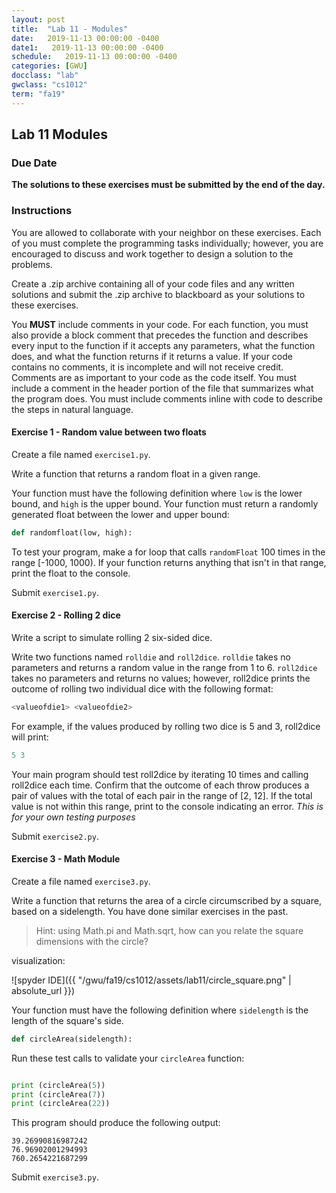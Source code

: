 ```yaml
---
layout: post
title:  "Lab 11 - Modules"
date:   2019-11-13 00:00:00 -0400
date1:   2019-11-13 00:00:00 -0400
schedule:   2019-11-13 00:00:00 -0400
categories: [GWU]
docclass: "lab"
gwclass: "cs1012"
term: "fa19"
---
```

<head>
  <link href="/css/syntax.css" rel="stylesheet">
</head>

## Lab 11 Modules

### Due Date
**The solutions to these exercises must be submitted by the end of the day.**

### Instructions

You are allowed to collaborate with your neighbor on these exercises.  Each of you must complete the programming tasks individually; however, you are encouraged to discuss and work together to design a solution to the problems.

Create a .zip archive containing all of your code files and any written solutions and submit the .zip archive to blackboard as your solutions to these exercises.

You **MUST** include comments in your code.  For each function, you must also provide a block comment that precedes the function and describes every input to the function if it accepts any parameters, what the function does, and what the function returns if it returns a value.  If your code contains no comments, it is incomplete and will not receive credit.  Comments are as important to your code as the code itself.  You must include a comment in the header portion of the file that summarizes what the program does.  You must include comments inline with code to describe the steps in natural language.

#### Exercise 1 - Random value between two floats
Create a file named ```exercise1.py```.

Write a function that returns a random float in a given range.

Your function must have the following definition where ```low``` is the lower bound, and ```high``` is the upper bound. Your function must return a randomly generated float between the lower and upper bound:
```python
def randomfloat(low, high):
```

To test your program, make a for loop that calls ``randomFloat`` 100 times in the range [-1000, 1000). If your function returns anything that isn't in that range, print the float to the console.


Submit ```exercise1.py```.


#### Exercise 2 - Rolling 2 dice
Write a script to simulate rolling 2 six-sided dice.

Write two functions named ``rolldie`` and ``roll2dice``. ``rolldie`` takes no parameters and returns a random value in the range from 1 to 6. ``roll2dice`` takes no parameters and returns no values; however, roll2dice prints the outcome of rolling two individual dice with the following format:

```python
<valueofdie1> <valueofdie2>
```

For example, if the values produced by rolling two dice is 5 and 3, roll2dice will print:

```python
5 3
```

Your main program should test roll2dice by iterating 10 times and calling roll2dice each time. Confirm that the outcome of each throw produces a pair of values with the total of each pair in the range of [2, 12]. If the total value is not within this range, print to the console indicating an error. *This is for your own testing purposes*

Submit ```exercise2.py```.


#### Exercise 3 - Math Module
Create a file named ```exercise3.py```.

Write a function that returns the area of a circle circumscribed by a square, based on a sidelength. You have done similar exercises in the past.
> Hint: using Math.pi and Math.sqrt, how can you relate the square dimensions with the circle?

visualization:

![spyder IDE]({{ "/gwu/fa19/cs1012/assets/lab11/circle_square.png" | absolute_url }})


Your function must have the following definition where ```sidelength``` is the length of the square's side.

```python
def circleArea(sidelength):
```


Run these test calls to validate your ```circleArea``` function:

```python

print (circleArea(5))
print (circleArea(7))
print (circleArea(22))
```

This program should produce the following output:
```
39.26990816987242
76.96902001294993
760.2654221687299
```



Submit ```exercise3.py```.
